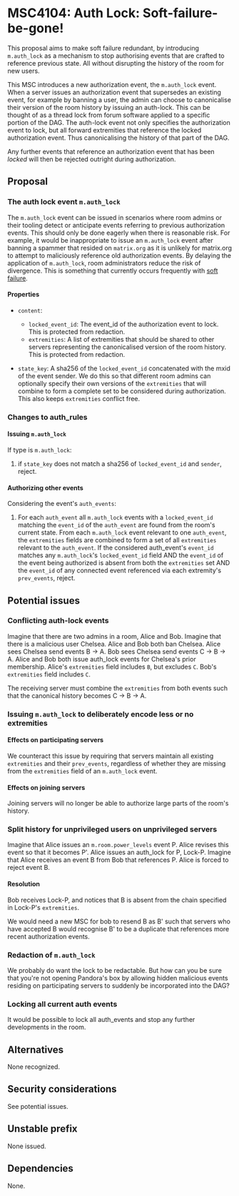 # MSC4104: Auth Lock: Soft-failure-be-gone!

This proposal aims to make soft failure redundant, by introducing
`m.auth_lock` as a mechanism to stop authorising events that are
crafted to reference previous state. All without disrupting the
history of the room for new users.

This MSC introduces a new authorization event, the `m.auth_lock` event.
When a server issues an authorization event that supersedes an existing
event, for example by banning a user, the admin can choose to
canonicalise their version of the room history by issuing an auth-lock.
This can be thought of as a thread lock from forum software applied
to a specific portion of the DAG. The auth-lock event not only
specifies the authorization event to lock, but all forward
extremities that reference the locked authorization event. Thus
canonicalising the history of that part of the DAG.

Any further events that reference an authorization event that has been
*locked* will then be rejected outright during authorization.

## Proposal

### The auth lock event `m.auth_lock`

The `m.auth_lock` event can be issued in scenarios where room admins
or their tooling detect or anticipate events referring to previous
authorization events. This should only be done eagerly when there
is reasonable risk. For example, it would be inappropriate to
issue an `m.auth_lock` event after banning a spammer that
resided on `matrix.org` as it is unlikely for matrix.org
to attempt to maliciously reference old authorization events.
By delaying the application of `m.auth_lock`, room administrators
reduce the risk of divergence. This is something that currently
occurs frequently with [soft failure](https://github.com/element-hq/synapse/issues/9329).

#### Properties
- `content`:
  + `locked_event_id`: The event_id of the authorization event to lock.
    This is protected from redaction.
  + `extremities`: A list of extremities that should be shared to other
   servers representing the canonicalised version of the room history.
   This is protected from redaction.

- `state_key`: A sha256 of the `locked_event_id` concatenated with the
  mxid of the event sender. We do this so that different room admins
  can optionally specify their own versions of the `extremities`
  that will combine to form a complete set to be considered during
  authorization. This also keeps `extremities` conflict free.

### Changes to auth_rules

#### Issuing `m.auth_lock`

If type is `m.auth_lock`:
  1. if `state_key` does not match a sha256 of `locked_event_id` and
     `sender`, reject.

#### Authorizing other events

Considering the event's `auth_events`:
  1. For each `auth_event` all `m.auth_lock` events with a
     `locked_event_id` matching the `event_id` of the `auth_event`
     are found from the room's current state.
     From each `m.auth_lock` event relevant to one `auth_event`, the
     `extremities` fields are combined to form a set of all `extremities`
     relevant to the `auth_event`.
     If the considered auth_event's `event_id` matches any
     `m.auth_lock`'s `locked_event_id` field AND the `event_id` of the
     event being authorized is absent from both the `extremities` set
     AND the `event_id` of any connected event referenced via each
     extremity's `prev_events`, reject.

## Potential issues

### Conflicting auth-lock events

Imagine that there are two admins in a room, Alice and Bob.
Imagine that there is a malicious user Chelsea.
Alice and Bob both ban Chelsea.
Alice sees Chelsea send events B -> A.
Bob sees Chelsea send events C -> B -> A.
Alice and Bob both issue auth_lock events for Chelsea's prior membership.
Alice's `extremities` field includes `B`, but excludes `C`.
Bob's `extremities` field includes `C`.

The receiving server must combine the `extremities` from both events
such that the canonical history becomes C -> B -> A.

### Issuing `m.auth_lock` to deliberately encode less or no extremities

#### Effects on participating servers 

We counteract this issue by requiring that servers maintain all
existing `extremities` and their `prev_events`, regardless of
whether they are missing from the `extremities` field of
an `m.auth_lock` event.

#### Effects on joining servers

Joining servers will no longer be able to authorize large parts of the
room's history.

### Split history for unprivileged users on unprivileged servers

Imagine that Alice issues an `m.room.power_levels` event P.
Alice revises this event so that it becomes P'.
Alice issues an auth_lock for P, Lock-P.
Imagine that Alice receives an event B from Bob that references P.
Alice is forced to reject event B.

#### Resolution

Bob receives Lock-P, and notices that B is absent from the chain
specified in Lock-P's `extremities`.

We would need a new MSC for bob to resend B as B' such that servers who
have accepted B would recognise B' to be a duplicate that references
more recent authorization events.

### Redaction of `m.auth_lock`

We probably do want the lock to be redactable.
But how can you be sure that you're not opening Pandora's box by
allowing hidden malicious events residing on participating servers
to suddenly be incorporated into the DAG?

### Locking all current auth events

It would be possible to lock all auth_events and stop any further
developments in the room.

## Alternatives

None recognized.


## Security considerations

See potential issues.


## Unstable prefix

None issued.

## Dependencies

None.
